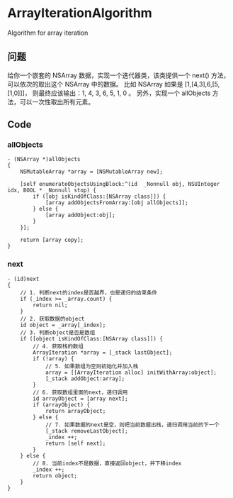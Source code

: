 # ArrayIterationAlgorithm
Algorithm for array iteration

## 问题
给你一个嵌套的 NSArray 数据，实现一个迭代器类，该类提供一个 next() 方法，可以依次的取出这个 NSArray 中的数据。
比如 NSArray 如果是 [1,[4,3],6,[5,[1,0]]]， 则最终应该输出：1, 4, 3, 6, 5, 1, 0 。
另外，实现一个 allObjects 方法，可以一次性取出所有元素。

## Code

### allObjects

    - (NSArray *)allObjects
    {
        NSMutableArray *array = [NSMutableArray new];
        
        [self enumerateObjectsUsingBlock:^(id  _Nonnull obj, NSUInteger idx, BOOL * _Nonnull stop) {
            if ([obj isKindOfClass:[NSArray class]]) {
                [array addObjectsFromArray:[obj allObjects]];
            } else {
                [array addObject:obj];
            }
        }];
        
        return [array copy];
    }


### next

    - (id)next
    {
        // 1. 判断next的index是否越界，也是递归的结束条件
        if (_index >= _array.count) {
            return nil;
        }
        // 2. 获取数据的object
        id object = _array[_index];
        // 3. 判断object是否是数组
        if ([object isKindOfClass:[NSArray class]]) {
            // 4. 获取栈的数组
            ArrayIteration *array = [_stack lastObject];
            if (!array) {
                // 5. 如果数组为空则初始化并加入栈
                array = [[ArrayIteration alloc] initWithArray:object];
                [_stack addObject:array];
            }
            // 6. 获取数组里面的next，递归调用
            id arrayObject = [array next];
            if (arrayObject) {
                return arrayObject;
            } else {
                // 7. 如果数据的next是空，则把当前数据出栈，递归调用当前的下一个
                [_stack removeLastObject];
                _index ++;
                return [self next];
            }
        } else {
            // 8. 当前index不是数据，直接返回object，并下移index
            _index ++;
            return object;
        }
    }
